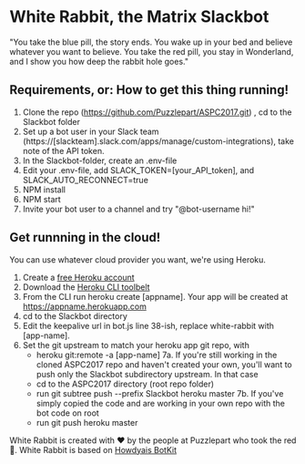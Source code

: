 # White Rabbit, the Matrix Slackbot

"You take the blue pill, the story ends. You wake up in your bed and believe whatever you want to believe. 
You take the red pill, you stay in Wonderland, and I show you how deep the rabbit hole goes."

## Requirements, or: How to get this thing running!

1. Clone the repo (https://github.com/Puzzlepart/ASPC2017.git) , cd to the Slackbot folder
2. Set up a bot user in your Slack team (https://[slackteam].slack.com/apps/manage/custom-integrations), take note of the API token.
3. In the Slackbot-folder, create an .env-file
4. Edit your .env-file, add SLACK_TOKEN=[your_API_token], and SLACK_AUTO_RECONNECT=true
5. NPM install
6. NPM start
7. Invite your bot user to a channel and try "@bot-username hi!"

## Get runnning in the cloud!
You can use whatever cloud provider you want, we're using Heroku.
1. Create a [free Heroku account](https://signup.heroku.com/)
2. Download the [Heroku CLI toolbelt](https://devcenter.heroku.com/articles/getting-started-with-nodejs#set-up)
3. From the CLI run heroku create [appname]. Your app will be created at https://appname.herokuapp.com
4. cd to the Slackbot directory
5. Edit the keepalive url in bot.js line 38-ish, replace white-rabbit with [app-name].
6. Set the git upstream to match your heroku app git repo, with
    * heroku git:remote -a [app-name]
7a. If you're still working in the cloned ASPC2017 repo and haven't created your own, you'll want to push only the Slackbot subdirectory upstream. In that case
    * cd to the ASPC2017 directory (root repo folder)
    * run git subtree push --prefix Slackbot heroku master
7b. If you've simply copied the code and are working in your own repo with the bot code on root
    * run git push heroku master


White Rabbit is created with :heart: by the people at Puzzlepart who took the red :pill:.
White Rabbit is based on [Howdyais BotKit](https://github.com/howdyai/botkit)